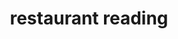 ---
layout: placeguide.html
title: restaurant reading
logo: "../../assets/images/londonguide.png"
block: [
  {
    title1: "Kei’s",
    number1: "0118 926 3133",
    adress1: "Maiden Place, Kilnsea Drive, Lower Earley",
    text1: "One of the best Chinese restaurants in the whole Thames Valley area. It’s a very smart place to eat and is a good reason to go into Lower Earley. Delightful staff, attentive and child-friendly. The menu is very varied, with excellent hors d’oeuvres. Easy parking around the back, open seven days a week and one of the best places in the area for a family get-together.",
    title2: "Miah’s Garden on Gulab Restaurant",
    number2: "0118 966 7979",
    adress2: "130-134 Wokingham Road, Reading",
    text2: "This Award winning Indian restaurant takes its name from Asia’s largest rose garden, which is home to over 50,000 rose trees. Choose from the Contemporary menu, with many dis hes unique to Miah’s, or from the traditions menu. Either way you can be assured of qua lity spicy food and first class service. They can cater for groups up to 80 people. Closed on Mondays."
    },
    {
      title1: "LSQ2",
      number1: "0118 9873 702",
      adress1: "220 South Oak Way, Greenpark, Reading",
      text1: "LSQ2 Australian Grill is located in GreenPark, a beautifully landscaped 180 acre park close to Reading behind the Madejski Stadium. It's a smart but unpretentious grill where you will find exceptional Australian food, friendly service and a kitchen team who have a real passion for what they do. If you are looking for a place to entertain clients, enjoy some exciting food before a sporting event or just chill out and relax with friends and colleagues then LSQ2 is the perfect destination. Booking not necessary. Free parking.",
      title2: "Buratta's at the Royal Oak",
      number2: "0118 934 5190",
      adress2: "Ruscombe Lane, Twyford,",
      text2: "The à la carte menu is excellent, the bar snacks are very good and the special Sunday menus are well worth eating. The cuisine is English and French, and there's a fine selection of wines and beers. The restaurant and bar areas are beautifully decorated, and there's an outside conservatory, antiques and collectables shop as well as a large garden with ducks. Available for parties, meetings and wedding receptions. Everyone is welcome, whether for a meal or simply a drink. Easy wheelchair access and WC. Booking is advisable, especially at weekends."
    },
    {
      title1: "La Bodega",
      number1: "01491 578611",
      adress1: "38 Hart Street, Henley",
      text1: "La Bodega in Henley serves speciality Spanish food, and a good selection of snacks. La Bodega is just off the main high street in Henley-on-Thames, towards the river. As you come across the river and through the traffic lights, La Bodega is on the left. Parking is further up the road also on the left",
      title2: "Ruchetta at Peppard",
      number2: "01491 628343",
      adress2: "Peppard common, Henley on Thames",
      text2: "Unless you visit lunchtimes, booking is essential at this top Italian bistro. It's certainly one of the best in Henley. It is open 12–2.30 and 6.30–10.30 Mon–Sat. This is modern Italian cooking accompanied by a mostly Italian wine list. With over 30 years in catering as a chef Angelo has made Italian food into an art."
    },
    {
      title1: "The Shoulder of Mutton",
      number1: "0118 947 3908",
      adress1: "Playhatch",
      text1: "The Shoulder of Mutton, has taken its name literally and developed its menu on lamb and mutton. Despite this limitation, they serve a good selection of freshly-cooked delicious food – just what you'd expect from a country pub in a very small village! In the summer, you can eat in the garden. However, the pub is very small, so you might want to book. It's about twenty minutes from Reading.",
    }
  ]
---